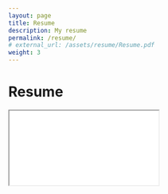 ```yaml
---
layout: page
title: Resume
description: My resume
permalink: /resume/
# external_url: /assets/resume/Resume.pdf
weight: 3
---
```

# **Resume**
<object data="/assets/resume/Resume.pdf" type="application/pdf" class="resume">
   <iframe src="/assets/resume/Resume.pdf" class="resume">
     This browser does not support PDFs. Please download the PDF to view it: 
     <a href="/assets/resume/Resume.pdf">Download PDF</a>
   </iframe>
</object>
